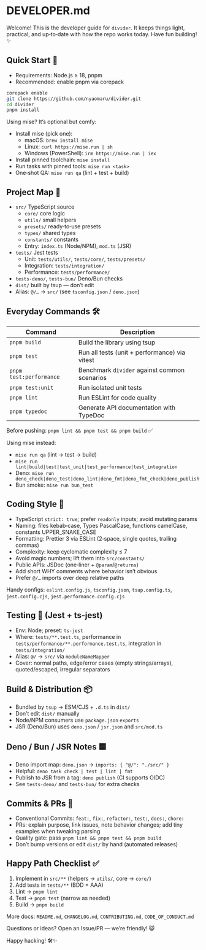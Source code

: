 # DEVELOPER.md

Welcome! This is the developer guide for `divider`. It keeps things light, practical, and up‑to‑date with how the repo works today. Have fun building! ✨

## Quick Start 🚀

- Requirements: Node.js ≥ 18, pnpm
- Recommended: enable pnpm via corepack

```sh
corepack enable
git clone https://github.com/nyaomaru/divider.git
cd divider
pnpm install
```

Using mise? It’s optional but comfy:

- Install mise (pick one):
  - macOS: `brew install mise`
  - Linux: `curl https://mise.run | sh`
  - Windows (PowerShell): `irm https://mise.run | iex`
- Install pinned toolchain: `mise install`
- Run tasks with pinned tools: `mise run <task>`
- One‑shot QA: `mise run qa` (lint + test + build)

## Project Map 🧭

- `src/` TypeScript source
  - `core/` core logic
  - `utils/` small helpers
  - `presets/` ready‑to‑use presets
  - `types/` shared types
  - `constants/` constants
  - Entry: `index.ts` (Node/NPM), `mod.ts` (JSR)
- `tests/` Jest tests
  - Unit: `tests/utils/`, `tests/core/`, `tests/presets/`
  - Integration: `tests/integration/`
  - Performance: `tests/performance/`
- `tests-deno/`, `tests-bun/` Deno/Bun checks
- `dist/` built by tsup — don’t edit
- Alias: `@/…` → `src/` (see `tsconfig.json` / `deno.json`)

## Everyday Commands 🛠

| Command                 | Description                                   |
| ----------------------- | --------------------------------------------- |
| `pnpm build`            | Build the library using tsup                  |
| `pnpm test`             | Run all tests (unit + performance) via vitest |
| `pnpm test:performance` | Benchmark `divider` against common scenarios  |
| `pnpm test:unit`        | Run isolated unit tests                       |
| `pnpm lint`             | Run ESLint for code quality                   |
| `pnpm typedoc`          | Generate API documentation with TypeDoc       |

Before pushing: `pnpm lint && pnpm test && pnpm build` ✅

Using mise instead:

- `mise run qa` (lint → test → build)
- `mise run lint|build|test|test_unit|test_performance|test_integration`
- Deno: `mise run deno_check|deno_test|deno_lint|deno_fmt|deno_fmt_check|deno_publish`
- Bun smoke: `mise run bun_test`

## Coding Style 🧰

- TypeScript `strict: true`; prefer `readonly` inputs; avoid mutating params
- Naming: files kebab‑case, Types PascalCase, functions camelCase, constants UPPER_SNAKE_CASE
- Formatting: Prettier 3 via ESLint (2‑space, single quotes, trailing commas)
- Complexity: keep cyclomatic complexity ≤ 7
- Avoid magic numbers; lift them into `src/constants/`
- Public APIs: JSDoc (one‑liner + `@param`/`@returns`)
- Add short WHY comments where behavior isn’t obvious
- Prefer `@/…` imports over deep relative paths

Handy configs: `eslint.config.js`, `tsconfig.json`, `tsup.config.ts`, `jest.config.cjs`, `jest.performance.config.cjs`

## Testing 🧪 (Jest + ts‑jest)

- Env: Node; preset: `ts-jest`
- Where: `tests/**.test.ts`, performance in `tests/performance/**.performance.test.ts`, integration in `tests/integration/`
- Alias: `@/` → `src/` via `moduleNameMapper`
- Cover: normal paths, edge/error cases (empty strings/arrays), quoted/escaped, irregular separators

## Build & Distribution 📦

- Bundled by `tsup` → ESM/CJS + `.d.ts` in `dist/`
- Don’t edit `dist/` manually
- Node/NPM consumers use `package.json` `exports`
- JSR (Deno/Bun) uses `deno.json` / `jsr.json` and `src/mod.ts`

## Deno / Bun / JSR Notes 🟦

- Deno import map: `deno.json` → `imports: { "@/": "./src/" }`
- Helpful: `deno task check | test | lint | fmt`
- Publish to JSR from a tag: `deno publish` (CI supports OIDC)
- See `tests-deno/` and `tests-bun/` for extra checks

## Commits & PRs 📮

- Conventional Commits: `feat:`, `fix:`, `refactor:`, `test:`, `docs:`, `chore:`
- PRs: explain purpose, link issues, note behavior changes; add tiny examples when tweaking parsing
- Quality gate: pass `pnpm lint && pnpm test && pnpm build`
- Don’t bump versions or edit `dist/` by hand (automated releases)

## Happy Path Checklist ✅

1. Implement in `src/**` (helpers → `utils/`, core → `core/`)
2. Add tests in `tests/**` (BDD + AAA)
3. Lint → `pnpm lint`
4. Test → `pnpm test` (narrow as needed)
5. Build → `pnpm build`

More docs: `README.md`, `CHANGELOG.md`, `CONTRIBUTING.md`, `CODE_OF_CONDUCT.md`

Questions or ideas? Open an Issue/PR — we’re friendly! 😺

Happy hacking! 🛠✨

